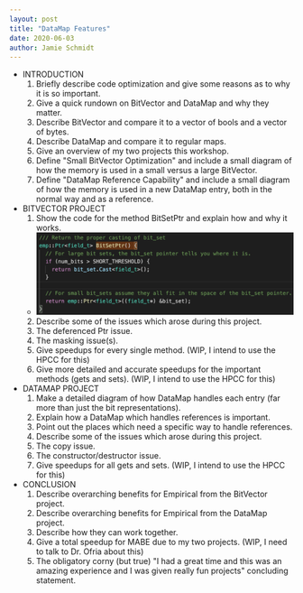 ```yaml
---
layout: post
title: "DataMap Features"
date: 2020-06-03
author: Jamie Schmidt
---
```


* INTRODUCTION
  1. Briefly describe code optimization and give some reasons as to why it is so important.
  2. Give a quick rundown on BitVector and DataMap and why they matter.
    1. Describe BitVector and compare it to a vector of bools and a vector of bytes.
    2. Describe DataMap and compare it to regular maps.
  3. Give an overview of my two projects this workshop.
    1. Define "Small BitVector Optimization" and include a small diagram of how the memory is used in a small versus a large BitVector.
    2. Define "DataMap Reference Capability" and include a small diagram of how the memory is used in a new DataMap entry, both in the normal way and as a reference.
* BITVECTOR PROJECT
  1. Show the code for the method BitSetPtr and explain how and why it works.
    * ![Alt](BitSetPtr.png "BitSetPtr")
  2. Describe some of the issues which arose during this project.
    1. The deferenced Ptr issue.
    2. The masking issue(s).
  3. Give speedups for every single method. (WIP, I intend to use the HPCC for this)
  4. Give more detailed and accurate speedups for the important methods (gets and sets). (WIP, I intend to use the HPCC for this)
* DATAMAP PROJECT
  1. Make a detailed diagram of how DataMap handles each entry (far more than just the bit representations).
  2. Explain how a DataMap which handles references is important. 
  3. Point out the places which need a specific way to handle references.
  4. Describe some of the issues which arose during this project.
    1. The copy issue.
    2. The constructor/destructor issue.
  5. Give speedups for all gets and sets. (WIP, I intend to use the HPCC for this)
* CONCLUSION
  1. Describe overarching benefits for Empirical from the BitVector project.
  2. Describe overarching benefits for Empirical from the DataMap project.
  3. Describe how they can work together.
  4. Give a total speedup for MABE due to my two projects. (WIP, I need to talk to Dr. Ofria about this)
  5. The obligatory corny (but true) "I had a great time and this was an amazing experience and I was given really fun projects" concluding statement.

